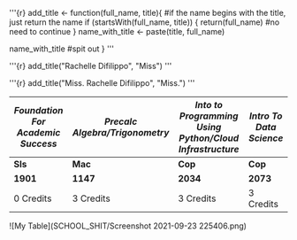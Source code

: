 '''{r}
add_title <- function(full_name, title){
  #if the name begins with the title, just return the name
  if (startsWith(full_name, title)) {
    return(full_name) #no need to continue
  }
  name_with_title <- paste(title, full_name)
  
  name_with_title #spit out
}
'''

'''{r}
add_title("Rachelle Difilippo", "Miss")
'''

'''{r}
add_title("Miss. Rachelle Difilippo", "Miss.")
'''

|*Foundation For Academic Success*|*Precalc Algebra/Trigonometry*|*Into to Programming Using Python/Cloud Infrastructure*|*Intro To Data Science*|  
|------|------|------|------|                                                              
|**Sls**|**Mac**|**Cop**|**Cop**|     
|**1901**|**1147**|**2034**|**2073**|     
|0 Credits|3 Credits|3 Credits|3 Credits|  

![My Table](SCHOOL_SHIT/Screenshot 2021-09-23 225406.png)
